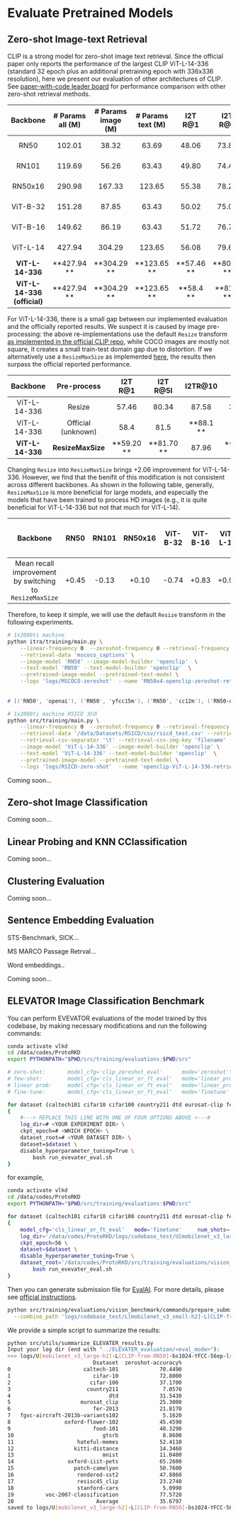 # Evaluate Pretrained Models

## Zero-shot Image-text Retrieval

CLIP is a strong model for zero-shot image text retrieval. Since the official paper only reports the performance of the largest CLIP ViT-L-14-336 (standard 32 epoch plus an additional pretraining epoch with 336x336 resolution), here we present our evaluation of other architectures of CLIP. See [paper-with-code leader board](https://paperswithcode.com/sota/zero-shot-cross-modal-retrieval-on-coco-2014) for performance comparison with other zero-shot retrieval methods.

|           Backbone          | # Params all (M) | # Params image (M) | # Params text (M) |   I2T R@1  |  I2T R@5  |   I2T R@10  |   T2I R@1  |   T2I R@5  |  T2I R@10  | **Mean Recall** |
|:---------------------------:|:----------------:|:------------------:|:-----------------:|:----------:|:----------:|:----------:|:----------:|:----------:|:----------:|:---------------:|
|             RN50            |          102.01  |             38.32  |            63.69  |     48.06  |     73.88  |     83.02  |     28.31  |     52.96  |     64.10  |      **58.39 ** |
|            RN101            |          119.69  |             56.26  |            63.43  |     49.80  |     74.42  |     82.72  |     30.18  |     54.15  |     65.28  |      **59.43 ** |
|           RN50x16           |          290.98  |            167.33  |           123.65  |     55.38  |     78.24  |     86.30  |     35.24  |     59.47  |     69.58  |      **64.04 ** |
|           ViT-B-32          |          151.28  |             87.85  |            63.43  |     50.02  |     75.00  |     83.24  |     30.36  |     54.77  |     66.09  |      **59.91 ** |
|           ViT-B-16          |          149.62  |             86.19  |            63.43  |     51.72  |     76.76  |     84.26  |     32.70  |     57.77  |     68.26  |      **61.91 ** |
|           ViT-L-14          |          427.94  |            304.29  |           123.65  |     56.08  |     79.60  |     86.90  |     35.33  |     59.96  |     70.15  |      **64.67 ** |
|       **ViT-L-14-336**      |      **427.94 ** |        **304.29 ** |       **123.65 ** | **57.46 ** | **80.34 ** | **87.58 ** | **36.09 ** | **60.66 ** | **70.76 ** |      **65.48 ** |
| **ViT-L-14-336 (official)** |      **427.94 ** |        **304.29 ** |       **123.65 ** |  **58.4 ** |  **81.5 ** |  **88.1 ** |  **37.8 ** |  **62.4 ** |  **72.2 ** |      **66.73 ** |

For ViT-L-14-336, there is a small gap between our implemented evaluation and the officially reported results. We suspect it is caused by image pre-processing: the above re-implementations use the default `Resize` transform [as implemented in the official CLIP repo](https://github.com/openai/CLIP/blob/d50d76daa670286dd6cacf3bcd80b5e4823fc8e1/clip/clip.py#L79), while COCO images are mostly not square, it creates a small train-test domain gap due to distortion. If we alternatively use a `ResizeMaxSize` as implemented [here](https://github.com/mlfoundations/open_clip/blob/3ed21be93e3b9493024dbb42b4461825b5c650a6/src/open_clip/transform.py#L13), the results then surpass the official reported performance.

|     Backbone     |     Pre-process    |     I2T R@1 |     I2T R@5I |     I2TR@10 |     T2I R@1 |     T2I R@5 |     T2I R@10 |    Mean Recall |
|:----------------:|:------------------:|:-----------:|:------------:|:-----------:|:-----------:|:-----------:|:------------:|:--------------:|
|   ViT-L-14-336   |       Resize       |      57.46  |       80.34  |      87.58  |      36.09  |      60.66  |       70.76  |         65.48  |
|   ViT-L-14-336   | Official (unknown) |       58.4  |        81.5  |   **88.1 ** |       37.8  |       62.4  |        72.2  |         66.73  |
| **ViT-L-14-336** |  **ResizeMaxSize** |  **59.20 ** |   **81.70 ** |      87.96  |  **39.02 ** |  **63.86 ** |   **73.52 ** |     **67.54 ** |

Changing `Resize` into `ResizeMaxSize` brings +2.06 improvement for ViT-L-14-336. However, we find that the benifit of this modification is not consistent across different backbones. As shown in the following table, generally, `ResizeMaxSize` is more beneficial for large models, and especially the models that have been trained to process HD images (e.g., it is quite beneficial for ViT-L-14-336 but not that much for ViT-L-14).

|                                 Backbone                                |  RN50 |  RN101 | RN50x16 | ViT-B-32 | ViT-B-16 | ViT-L-14 | ViT-L-14-336 |
|:-----------------------------------------------------------------------:|:-----:|:------:|:-------:|:--------:|:--------:|:--------:|:------------:|
| Mean recall improvement by switching to `ResizeMaxSize` | +0.45  | -0.13  |  +0.10   |  -0.74   |   +0.83   |   +0.96   |     +2.06     |

Therefore, to keep it simple, we will use the default `Resize` transform in the following experiments.

```bash
# 1x2080ti machine
python itra/training/main.py \
    --linear-frequency 0  --zeroshot-frequency 0 --retrieval-frequency 0  --nlp-eval-frequency 1 --datasets-dir '/data/Datasets' \
    --retrieval-data 'mscoco_captions' \
    --image-model 'RN50' --image-model-builder 'openclip'  \
    --text-model 'RN50' --text-model-builder 'openclip'  \
    --pretrained-image-model --pretrained-text-model \
    --logs 'logs/MSCOCO-zeroshot'  --name 'RN50x4-openclip-zeroshot-retrieval
    
    
# [('RN50', 'openai'), ('RN50', 'yfcc15m'), ('RN50', 'cc12m'), ('RN50-quickgelu', 'openai'), ('RN50-quickgelu', 'yfcc15m'), ('RN50-quickgelu', 'cc12m'), ('RN101', 'openai'), ('RN101', 'yfcc15m'), ('RN101-quickgelu', 'openai'), ('RN101-quickgelu', 'yfcc15m'), ('RN50x4', 'openai'), ('RN50x16', 'openai'), ('RN50x64', 'openai'), ('ViT-B-32', 'openai'), ('ViT-B-32', 'laion400m_e31'), ('ViT-B-32', 'laion400m_e32'), ('ViT-B-32', 'laion2b_e16'), ('ViT-B-32', 'laion2b_s34b_b79k'), ('ViT-B-32-quickgelu', 'openai'), ('ViT-B-32-quickgelu', 'laion400m_e31'), ('ViT-B-32-quickgelu', 'laion400m_e32'), ('ViT-B-16', 'openai'), ('ViT-B-16', 'laion400m_e31'), ('ViT-B-16', 'laion400m_e32'), ('ViT-B-16-plus-240', 'laion400m_e31'), ('ViT-B-16-plus-240', 'laion400m_e32'), ('ViT-L-14', 'openai'), ('ViT-L-14', 'laion400m_e31'), ('ViT-L-14', 'laion400m_e32'), ('ViT-L-14', 'laion2b_s32b_b82k'), ('ViT-L-14-336', 'openai'), ('ViT-H-14', 'laion2b_s32b_b79k'), ('ViT-g-14', 'laion2b_s12b_b42k'), ('roberta-ViT-B-32', 'laion2b_s12b_b32k'), ('xlm-roberta-base-ViT-B-32', 'laion5b_s13b_b90k'), ('xlm-roberta-large-ViT-H-14', 'frozen_laion5b_s13b_b90k')]
```


```bash
# 1x2080ti machine RSICD 对点
python src/training/main.py \
    --linear-frequency 0  --zeroshot-frequency 0 --retrieval-frequency 1  --nlp-eval-frequency 0 --datasets-dir '/data/Datasets' \
    --retrieval-data '/data/Datasets/RSICD/csv/rsicd_test.csv' --retrieval-images-dir '/data/Datasets/RSICD/RSICD_images/RSICD_images' \
    --retrieval-csv-separator '\t' --retrieval-csv-img-key 'filename' --retrieval-csv-caption-key 'title' \
    --image-model 'ViT-L-14-336' --image-model-builder 'openclip' \
    --text-model 'ViT-L-14-336' --text-model-builder 'openclip'  \
    --pretrained-image-model --pretrained-text-model \
    --logs 'logs/RSICD-zero-shot'  --name 'openclip-ViT-L-14-336-retrieval'
```
Coming soon...

## Zero-shot Image Classification

Coming soon...

## Linear Probing and KNN CClassification

Coming soon...

## Clustering Evaluation

Coming soon...

## Sentence Embedding Evaluation

STS-Benchmark, SICK...

MS MARCO Passage Retrval...

Word embeddings..

Coming soon...

## ELEVATOR Image Classification Benchmark


You can perform EVEVATOR evaluations of the model trained by this codebase, by making necessary modifications and run the following commands:

```bash
conda activate vlkd
cd /data/codes/ProtoRKD 
export PYTHONPATH="$PWD/src/training/evaluations:$PWD/src"

# zero-shot:       model_cfg='clip_zeroshot_eval'      mode='zeroshot'\
# few-shot:        model_cfg='cls_linear_or_ft_eval'   mode='linear_probe' num_shots=5 \
# linear prob:     model_cfg='cls_linear_or_ft_eval'   mode='linear_probe' num_shots=-1 \
# fine-tune:       model_cfg='cls_linear_or_ft_eval'   mode='finetune'     num_shots=-1 \

for dataset (caltech101 cifar10 cifar100 country211 dtd eurosat-clip fer2013 fgvc-aircraft-2013b flower102 food101 gtsrb hateful-memes kitti-distance mnist oxford-iiit-pets patchcamelyon rendered-sst2 resisc45-clip stanfordcar voc2007classification)
{       
    #---> REPLACE THIS LINE WITH ONE OF FOUR OPTIONS ABOVE <---#
    log_dir=# <YOUR EXPERIMENT DIR> \
    ckpt_epoch=# <WHICH EPOCH> \
    dataset_root=# <YOUR DATASET DIR> \
    dataset=$dataset \
    disable_hyperparameter_tuning=True \
        bash run_evevater_eval.sh
}
```

for example,
```bash
conda activate vlkd
cd /data/codes/ProtoRKD 
export PYTHONPATH="$PWD/src/training/evaluations:$PWD/src"

for dataset (caltech101 cifar10 cifar100 country211 dtd eurosat-clip fer2013 fgvc-aircraft-2013b flower102 food101 gtsrb hateful-memes kitti-distance mnist oxford-iiit-pets patchcamelyon rendered-sst2 resisc45-clip stanfordcar voc2007classification)
{       
    model_cfg='cls_linear_or_ft_eval'   mode='finetune'     num_shots=-1 \
    log_dir='/data/codes/ProtoRKD/logs/codebase_test/U[mobilenet_v3_large-h2]-L[CLIP-from-RN50]-bs1024-YFCC-56ep-lr1e-5' \
    ckpt_epoch=56 \
    dataset=$dataset \
    disable_hyperparameter_tuning=True \
    dataset_root='/data/codes/ProtoRKD/src/training/evaluations/vision_benchmark/outputs/datasets'\
        bash run_evevater_eval.sh
}

```

Then you can generate submission file for [EvalAI](https://eval.ai/web/challenges/challenge-page/1832/overview). For more details, please see [official instructions](https://github.com/Computer-Vision-in-the-Wild/Elevater_Toolkit_IC#submit-to-leaderboard).


```bash
python src/training/evaluations/vision_benchmark/commands/prepare_submit.py \
  --combine_path 'logs/codebase_test/L[mobilenet_v3_small-h2]-L[CLIP-from-RN50]-bs1024-YFCC-8ep/clip_zeroshot_eval/log/predictions/zeroshot_eval_wiki_False_wnh_False_wnd_False_gpt3_Falseagg_WIKI_AND_GPT3_gpt3count_0'
```

We provide a simple script to summarize the results:
```bash
python src/utils/summarize_ELEVATER_results.py
Input your log dir (end with "../ELEVATER_evaluation/<eval_mode>"):
>>> logs/U[mobilenet_v3_large-h2]-L[CLIP-from-RN50]-bs1024-YFCC-56ep-lr1e-5/ELEVATER_evaluation/zeroshot
                           Dsataset  zeroshot-accuracy%
0                       caltech-101             70.4490
1                          cifar-10             72.8000
2                         cifar-100             37.1700
3                        country211              7.0570
4                               dtd             31.5430
5                      eurosat_clip             25.3000
6                          fer-2013             21.8170
7   fgvc-aircraft-2013b-variants102              5.1620
8                 oxford-flower-102             45.4590
9                          food-101             40.3290
10                            gtsrb              8.8600
11                    hateful-memes             52.4110
12                   kitti-distance             14.3460
13                            mnist             11.0400
14                 oxford-iiit-pets             65.2600
15                   patch-camelyon             50.7600
16                    rendered-sst2             47.8860
17                    resisc45_clip             23.2740
18                    stanford-cars              5.0990
19          voc-2007-classification             77.5720
20                          Average             35.6797
saved to logs/U[mobilenet_v3_large-h2]-L[CLIP-from-RN50]-bs1024-YFCC-56ep-lr1e-5/ELEVATER_evaluation/zeroshot/summary.csv
```

